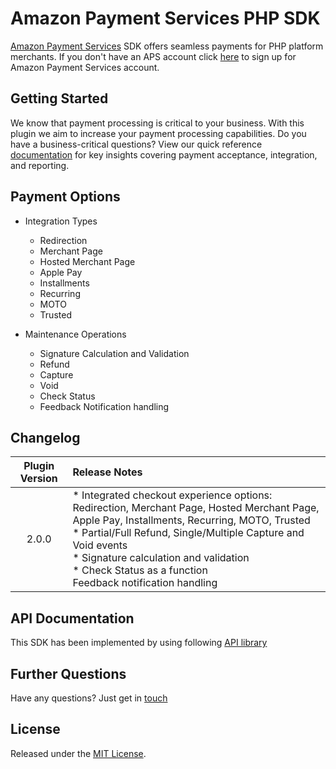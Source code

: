 # Amazon Payment Services PHP SDK
<a href="https://paymentservices.amazon.com/" target="_blank">Amazon Payment Services</a> SDK offers seamless payments for PHP platform merchants.  If you don't have an APS account click [here](https://paymentservices.amazon.com/) to sign up for Amazon Payment Services account.


## Getting Started
We know that payment processing is critical to your business. With this plugin we aim to increase your payment processing capabilities. Do you have a business-critical questions? View our quick reference [documentation](https://paymentservices.amazon.com/docs/EN/index.html) for key insights covering payment acceptance, integration, and reporting.


## Payment Options

* Integration Types
    * Redirection
    * Merchant Page
    * Hosted Merchant Page
    * Apple Pay
    * Installments
    * Recurring
    * MOTO
    * Trusted

* Maintenance Operations
    * Signature Calculation and Validation
    * Refund
    * Capture
    * Void
    * Check Status
    * Feedback Notification handling


## Changelog

| Plugin Version | Release Notes |
| :---: | :--- |
| 2.0.0 |   * Integrated checkout experience options: Redirection, Merchant Page, Hosted Merchant Page, Apple Pay, Installments, Recurring, MOTO, Trusted <br/> * Partial/Full Refund, Single/Multiple Capture and Void events <br/> * Signature calculation and validation <br/> * Check Status as a function <br/> Feedback notification handling| 

## API Documentation
This SDK has been implemented by using following [API library](https://paymentservices-reference.payfort.com/docs/api/build/index.html)

## Further Questions
Have any questions? Just get in [touch](https://paymentservices.amazon.com/get-in-touch)

## License
Released under the [MIT License](/LICENSE).
